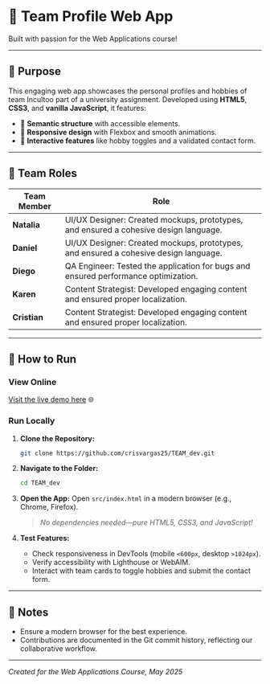 # 🌟 Team Profile Web App

Built with passion for the Web Applications course!

---

## 📜 Purpose

This engaging web app showcases the personal profiles and hobbies of team Incultoo part of a university assignment. Developed using **HTML5**, **CSS3**, and **vanilla JavaScript**, it features:

- 🧩 **Semantic structure** with accessible elements.
- 📱 **Responsive design** with Flexbox and smooth animations.
- 🎯 **Interactive features** like hobby toggles and a validated contact form.


---

## 👥 Team Roles

| **Team Member**      | **Role**                                                                 |
|-----------------------|---------------------------------------------------------------------------|
| **Natalia**          | UI/UX Designer: Created mockups, prototypes, and ensured a cohesive design language. |
| **Daniel**           | UI/UX Designer: Created mockups, prototypes, and ensured a cohesive design language.|
| **Diego**        | QA Engineer: Tested the application for bugs and ensured performance optimization. |
| **Karen**            | Content Strategist: Developed engaging content and ensured proper localization. |
| **Cristian**         | Content Strategist: Developed engaging content and ensured proper localization.|

---

## 🚀 How to Run

### View Online

[Visit the live demo here](https://team-dev-sable.vercel.app) 🌐

### Run Locally

1. **Clone the Repository:**
   ```bash
   git clone https://github.com/crisvargas25/TEAM_dev.git
   ```

2. **Navigate to the Folder:**
   ```bash
   cd TEAM_dev
   ```

3. **Open the App:**
   Open `src/index.html` in a modern browser (e.g., Chrome, Firefox). 

   > _No dependencies needed—pure HTML5, CSS3, and JavaScript!_

4. **Test Features:**
   - Check responsiveness in DevTools (mobile `<600px`, desktop `>1024px`).
   - Verify accessibility with Lighthouse or WebAIM.
   - Interact with team cards to toggle hobbies and submit the contact form.

---

## 📌 Notes

- Ensure a modern browser for the best experience.
- Contributions are documented in the Git commit history, reflecting our collaborative workflow.

---

_Created for the Web Applications Course, May 2025_ 
